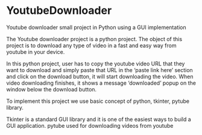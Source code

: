 # YoutubeDownloader
Youtube downloader small project in Python using a GUI implementation

The Youtube downloader project is a python project. The object of this project is to download any type of video in a fast and easy way from youtube in your device.

In this python project, user has to copy the youtube video URL that they want to download and simply paste that URL in the ‘paste link here’ section and click on the download button, it will start downloading the video. When video downloading finishes, it shows a message ‘downloaded’ popup on the window below the download button.

To implement this project we use basic concept of python, tkinter, pytube library.

Tkinter is a standard GUI library and it is one of the easiest ways to build a GUI application. pytube used for downloading videos from youtube
